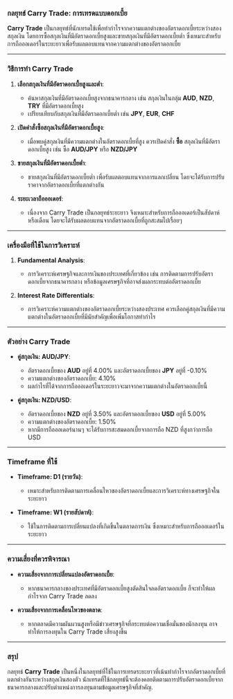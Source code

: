 ### กลยุทธ์ Carry Trade: การเทรดแบบดอกเบี้ย

**Carry Trade** เป็นกลยุทธ์ที่นักเทรดใช้เพื่อทำกำไรจากความแตกต่างของอัตราดอกเบี้ยระหว่างสองสกุลเงิน โดยการซื้อสกุลเงินที่มีอัตราดอกเบี้ยสูงและขายสกุลเงินที่มีอัตราดอกเบี้ยต่ำ ซึ่งเหมาะสำหรับการถือออเดอร์ในระยะยาวเพื่อรับผลตอบแทนจากความแตกต่างของอัตราดอกเบี้ย

---

### วิธีการทำ Carry Trade

1. **เลือกสกุลเงินที่มีอัตราดอกเบี้ยสูงและต่ำ**:
   - ค้นหาสกุลเงินที่มีอัตราดอกเบี้ยสูงจากธนาคารกลาง เช่น สกุลเงินในกลุ่ม **AUD**, **NZD**, **TRY** ที่มีอัตราดอกเบี้ยสูง
   - เปรียบเทียบกับสกุลเงินที่มีอัตราดอกเบี้ยต่ำ เช่น **JPY**, **EUR**, **CHF**

2. **เปิดคำสั่งซื้อสกุลเงินที่มีอัตราดอกเบี้ยสูง**:
   - เมื่อพบคู่สกุลเงินที่มีความแตกต่างในอัตราดอกเบี้ยที่สูง ควรเปิดคำสั่ง **ซื้อ** สกุลเงินที่มีอัตราดอกเบี้ยสูง เช่น ซื้อ **AUD/JPY** หรือ **NZD/JPY**

3. **ขายสกุลเงินที่มีอัตราดอกเบี้ยต่ำ**:
   - ขายสกุลเงินที่มีอัตราดอกเบี้ยต่ำ เพื่อรับผลตอบแทนจากการแลกเปลี่ยน โดยจะได้รับการปรับราคาจากอัตราดอกเบี้ยที่แตกต่างกัน

4. **ระยะเวลาถือออเดอร์**:
   - เนื่องจาก Carry Trade เป็นกลยุทธ์ระยะยาว จึงเหมาะสำหรับการถือออเดอร์เป็นสัปดาห์หรือเดือน โดยจะได้รับผลตอบแทนจากอัตราดอกเบี้ยที่ถูกสะสมไปเรื่อยๆ

---

### เครื่องมือที่ใช้ในการวิเคราะห์

1. **Fundamental Analysis**:
   - การวิเคราะห์เศรษฐกิจและการเงินของประเทศที่เกี่ยวข้อง เช่น การติดตามการปรับอัตราดอกเบี้ยจากธนาคารกลาง หรือข้อมูลเศรษฐกิจที่อาจส่งผลกระทบต่ออัตราดอกเบี้ย

2. **Interest Rate Differentials**:
   - การวิเคราะห์ความแตกต่างของอัตราดอกเบี้ยระหว่างสองประเทศ ควรเลือกคู่สกุลเงินที่มีความแตกต่างในอัตราดอกเบี้ยที่มีนัยสำคัญเพื่อเพิ่มโอกาสทำกำไร

---

### ตัวอย่าง Carry Trade

- **คู่สกุลเงิน: AUD/JPY**:
  - อัตราดอกเบี้ยของ **AUD** อยู่ที่ 4.00% และอัตราดอกเบี้ยของ **JPY** อยู่ที่ -0.10%
  - ความแตกต่างของอัตราดอกเบี้ย: 4.10%
  - ผลกำไรที่ได้จากการถือออเดอร์ในระยะยาวจะมาจากความแตกต่างในอัตราดอกเบี้ยนี้

- **คู่สกุลเงิน: NZD/USD**:
  - อัตราดอกเบี้ยของ **NZD** อยู่ที่ 3.50% และอัตราดอกเบี้ยของ **USD** อยู่ที่ 5.00%
  - ความแตกต่างของอัตราดอกเบี้ย: 1.50%
  - หากมีการถือออเดอร์นานๆ จะได้รับการสะสมดอกเบี้ยจากการถือ NZD ที่สูงกว่าการถือ USD

---

### Timeframe ที่ใช้

- **Timeframe: D1 (รายวัน)**:
  - เหมาะสำหรับการติดตามการเคลื่อนไหวของอัตราดอกเบี้ยและการวิเคราะห์ทางเศรษฐกิจในระยะยาว

- **Timeframe: W1 (รายสัปดาห์)**:
  - ใช้ในการติดตามการเปลี่ยนแปลงที่เกิดขึ้นในตลาดการเงิน ซึ่งเหมาะสำหรับการถือออเดอร์ในระยะยาว

---

### ความเสี่ยงที่ควรพิจารณา

- **ความเสี่ยงจากการเปลี่ยนแปลงอัตราดอกเบี้ย**:
  - หากธนาคารกลางของประเทศที่มีอัตราดอกเบี้ยสูงตัดสินใจลดอัตราดอกเบี้ย ก็จะทำให้ผลกำไรจาก Carry Trade ลดลง

- **ความเสี่ยงจากการเคลื่อนไหวของตลาด**:
  - หากตลาดมีความผันผวนสูงหรือมีข่าวเศรษฐกิจที่กระทบต่อความเชื่อมั่นของนักลงทุน อาจทำให้การลงทุนใน Carry Trade เสี่ยงสูงขึ้น

---

### สรุป

กลยุทธ์ **Carry Trade** เป็นหนึ่งในกลยุทธ์ที่ใช้ในการเทรดระยะยาวที่เน้นทำกำไรจากอัตราดอกเบี้ยที่แตกต่างกันระหว่างสกุลเงินสองตัว นักเทรดที่ใช้กลยุทธ์นี้จะต้องคอยติดตามการปรับอัตราดอกเบี้ยจากธนาคารกลางและปรับตำแหน่งการลงทุนตามข้อมูลเศรษฐกิจที่สำคัญ.
